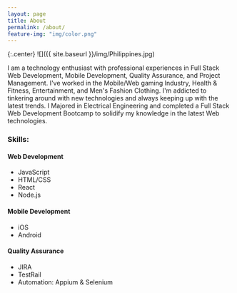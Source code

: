 ```yaml
---
layout: page
title: About
permalink: /about/
feature-img: "img/color.png"
---
```


{:.center}
![]({{ site.baseurl }}/img/Philippines.jpg)

I am a technology enthusiast with professional experiences in Full Stack Web Development, Mobile Development, Quality Assurance, and Project Management. I've worked in the Mobile/Web gaming Industry, Health & Fitness, Entertainment, and Men's Fashion Clothing. I'm addicted to tinkering around with new technologies and always keeping up with the latest trends. I Majored in Electrical Engineering and completed a Full Stack Web Development Bootcamp to solidify my knowledge in the latest Web technologies.

### Skills:

#### Web Development

- JavaScript
- HTML/CSS
- React
- Node.js

#### Mobile Development

- iOS
- Android

#### Quality Assurance

- JIRA
- TestRail
- Automation: Appium & Selenium
